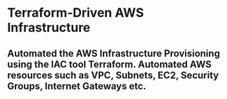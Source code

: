 # Terraform-Driven AWS Infrastructure

## Automated the AWS Infrastructure Provisioning using the IAC tool Terraform. Automated AWS resources such as VPC, Subnets, EC2, Security Groups, Internet Gateways etc.


